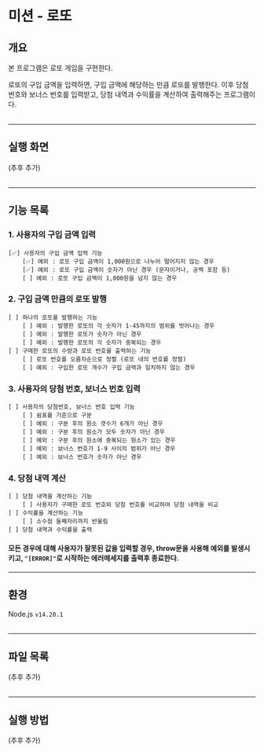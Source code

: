 # 미션 - 로또

## 개요
본 프로그램은 로또 게임을 구현한다. 

로또의 구입 금액을 입력하면, 구입 금액에 해당하는 만큼 로또를 발행한다. 이후 당첨 번호와 보너스 번호를 입력받고, 당첨 내역과 수익률을 계산하여 출력해주는 프로그램이다.<br/><br/>

---

## 실행 화면
(추후 추가)<br/><br/>

---

## 기능 목록

### 1. 사용자의 구입 금액 입력
    [✅] 사용자의 구입 금액 입력 기능
        [✅] 예외 : 로또 구입 금액이 1,000원으로 나누어 떨어지지 않는 경우
        [✅] 예외 : 로또 구입 금액이 숫자가 아닌 경우 (문자이거나, 공백 포함 등)
        [ ] 예외 : 로또 구입 금액이 1,000원을 넘지 않는 경우
 
### 2. 구입 금액 만큼의 로또 발행
    [ ] 하나의 로또를 발행하는 기능
        [ ] 예외 : 발행한 로또의 각 숫자가 1-45까지의 범위를 벗어나는 경우
        [ ] 예외 : 발행한 로또가 숫자가 아닌 경우
        [ ] 예외 : 발행한 로또의 각 숫자가 중복되는 경우
    [ ] 구매한 로또의 수량과 로또 번호를 출력하는 기능
        [ ] 로또 번호를 오름차순으로 정렬 (로또 내의 번호를 정렬)
        [ ] 예외 : 구입한 로또 개수가 구입 금액과 일치하지 않는 경우

### 3. 사용자의 당첨 번호, 보너스 번호 입력
    [ ] 사용자의 당첨번호, 보너스 번호 입력 기능
        [ ] 쉼표를 기준으로 구분
        [ ] 예외 : 구분 후의 원소 갯수가 6개가 아닌 경우
        [ ] 예외 : 구분 후의 원소가 모두 숫자가 아닌 경우
        [ ] 예외 : 구분 후의 원소에 중복되는 원소가 있는 경우
        [ ] 예외 : 보너스 번호가 1-9 사이의 범위가 아닌 경우
        [ ] 예외 : 보너스 번호가 숫자가 아닌 경우
### 4. 당첨 내역 계산
    [ ] 당첨 내역을 계산하는 기능
        [ ] 사용자가 구매한 로또 번호와 당첨 번호를 비교하여 당첨 내역을 비교
    [ ] 수익률을 계산하는 기능
        [ ] 소수점 둘째자리까지 반올림
    [ ] 당첨 내역과 수익률을 출력

####  모든 경우에 대해 사용자가 잘못된 값을 입력할 경우, throw문을 사용해 예외를 발생시키고, <code>"[ERROR]"</code>로 시작하는 에러메세지를 출력후 종료한다. <br/>

---
## 환경
Node.js <code>v14.20.1</code><br/><br/>

---
## 파일 목록
(추후 추가)<br/><br/>

---
## 실행 방법
(추후 추가)<br/><br/>
